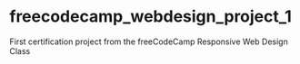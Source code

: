 # freecodecamp_webdesign_project_1
First certification project from the freeCodeCamp Responsive Web Design Class
